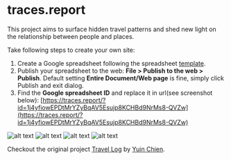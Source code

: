 # traces.report
This project aims to surface hidden travel patterns and shed new light on the relationship between people and places. 

Take following steps to create your own site:

1. Create a Google spreadsheet following the spreadsheet <a href="https://docs.google.com/spreadsheets/d/1j4yfiowEPDtMrYZyBqAV5Esujp8KCHBd9NrMs8-QVZw/edit#gid=0" target="_blank">template<a>.
2. Publish your spreadsheet to the web: **File > Publish to the web > Publish**. Default setting **Entire Document/Web page** is fine, simply click Publish and exit dialog.
3. Find the **Google spreadsheet ID** and replace it in url(see screenshot below): [https://traces.report/?id=1j4yfiowEPDtMrYZyBqAV5Esujp8KCHBd9NrMs8-QVZw](https://traces.report/?id=1j4yfiowEPDtMrYZyBqAV5Esujp8KCHBd9NrMs8-QVZw)

![alt text](https://yuinchien.com/log/screenshots/sheet_url.png "Screenshot")
![alt text](https://yuinchien.com/log/screenshots/site1.png "Screenshot")
![alt text](https://yuinchien.com/log/screenshots/site2.png "Screenshot")
![alt text](https://yuinchien.com/log/screenshots/sheet.png "Screenshot")

Checkout the original project [Travel Log](https://yuinchien.com/travel-log/) by [Yuin Chien](https://yuinchien.com/).

